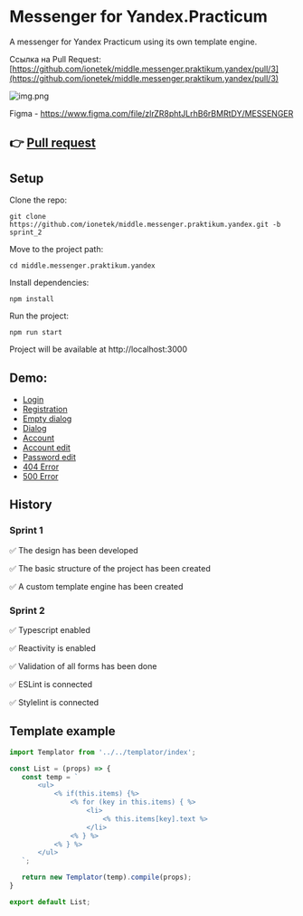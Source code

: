 Messenger for Yandex.Practicum
==============================

A messenger for Yandex Practicum using its own template engine.

Ссылка на Pull
Request: [https://github.com/ionetek/middle.messenger.praktikum.yandex/pull/3](https://github.com/ionetek/middle.messenger.praktikum.yandex/pull/3)

![img.png](https://oviland.ru/storage/messenger.png)

Figma - https://www.figma.com/file/zlrZR8phtJLrhB6rBMRtDY/MESSENGER

👉 [Pull request](https://github.com/ionetek/middle.messenger.praktikum.yandex/pull/3)
---
Setup
-----
Clone the repo:

    git clone https://github.com/ionetek/middle.messenger.praktikum.yandex.git -b sprint_2

Move to the project path:

    cd middle.messenger.praktikum.yandex

Install dependencies:

    npm install

Run the project:

    npm run start

Project will be available at http://localhost:3000

Demo:
-----

* [Login](https://statuesque-kringle-291216.netlify.app/)
* [Registration](https://statuesque-kringle-291216.netlify.app/registration.html)
* [Empty dialog](https://statuesque-kringle-291216.netlify.app/index.html)
* [Dialog](https://statuesque-kringle-291216.netlify.app/messages.html)
* [Account](https://statuesque-kringle-291216.netlify.app/account.html)
* [Account edit](https://statuesque-kringle-291216.netlify.app/account-edit.html)
* [Password edit](https://statuesque-kringle-291216.netlify.app/password-edit.html)
* [404 Error](https://statuesque-kringle-291216.netlify.app/404.html)
* [500 Error](https://statuesque-kringle-291216.netlify.app/500.html)

History
-----

### Sprint 1

✅ The design has been developed

✅ The basic structure of the project has been created

✅ A custom template engine has been created

### Sprint 2

✅ Typescript enabled

✅ Reactivity is enabled

✅ Validation of all forms has been done

✅ ESLint is connected

✅ Stylelint is connected

Template example
----------------

 ```jsx
import Templator from '../../templator/index';

const List = (props) => {
    const temp = `
        <ul>
            <% if(this.items) {%>
                <% for (key in this.items) { %>
                    <li>
                        <% this.items[key].text %>
                    </li>
                <% } %>
            <% } %>
        </ul>      
    `;

    return new Templator(temp).compile(props);
}

export default List;
```